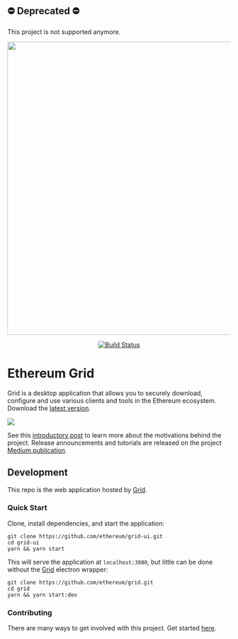 ## :no_entry: Deprecated :no_entry:
This project is not supported anymore.

<p align="center">
 <img src="https://user-images.githubusercontent.com/47108/54441038-4094fc80-4712-11e9-835f-f3896a444cbd.png" width="661" />
</p>

<p align="center">
  <a href="https://circleci.com/gh/ethereum/grid-ui"><img src="https://img.shields.io/circleci/project/github/ethereum/grid-ui/master.svg" alt="Build Status"></a>
</p>

# Ethereum Grid

Grid is a desktop application that allows you to securely download, configure and use various clients and tools in the Ethereum ecosystem. Download the [latest version](https://grid.ethereum.org/).

![](https://imgur.com/T3Tt65P.jpg)

See this [introductory post](https://medium.com/ethereum-grid/introducing-ethereum-grid-1e65e7fb771e) to learn more about the motivations behind the project. Release announcements and tutorials are released on the project [Medium publication](https://medium.com/ethereum-grid).

## Development

This repo is the web application hosted by [Grid](https://github.com/ethereum/grid).

### Quick Start

Clone, install dependencies, and start the application:

```
git clone https://github.com/ethereum/grid-ui.git
cd grid-ui
yarn && yarn start
```

This will serve the application at `localhost:3080`, but little can be done without the [Grid](https://github.com/ethereum/grid) electron wrapper:

```
git clone https://github.com/ethereum/grid.git
cd grid
yarn && yarn start:dev
```

### Contributing

There are many ways to get involved with this project. Get started [here](/docs/CONTRIBUTING.md).

